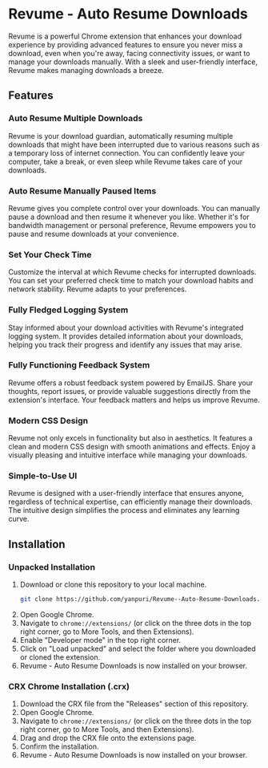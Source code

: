 # Revume - Auto Resume Downloads

Revume is a powerful Chrome extension that enhances your download experience by providing advanced features to ensure you never miss a download, even when you're away, facing connectivity issues, or want to manage your downloads manually. With a sleek and user-friendly interface, Revume makes managing downloads a breeze.

## Features

### Auto Resume Multiple Downloads

Revume is your download guardian, automatically resuming multiple downloads that might have been interrupted due to various reasons such as a temporary loss of internet connection. You can confidently leave your computer, take a break, or even sleep while Revume takes care of your downloads.

### Auto Resume Manually Paused Items

Revume gives you complete control over your downloads. You can manually pause a download and then resume it whenever you like. Whether it's for bandwidth management or personal preference, Revume empowers you to pause and resume downloads at your convenience.

### Set Your Check Time

Customize the interval at which Revume checks for interrupted downloads. You can set your preferred check time to match your download habits and network stability. Revume adapts to your preferences.

### Fully Fledged Logging System

Stay informed about your download activities with Revume's integrated logging system. It provides detailed information about your downloads, helping you track their progress and identify any issues that may arise.

### Fully Functioning Feedback System

Revume offers a robust feedback system powered by EmailJS. Share your thoughts, report issues, or provide valuable suggestions directly from the extension's interface. Your feedback matters and helps us improve Revume.

### Modern CSS Design

Revume not only excels in functionality but also in aesthetics. It features a clean and modern CSS design with smooth animations and effects. Enjoy a visually pleasing and intuitive interface while managing your downloads.

### Simple-to-Use UI

Revume is designed with a user-friendly interface that ensures anyone, regardless of technical expertise, can efficiently manage their downloads. The intuitive design simplifies the process and eliminates any learning curve.

## Installation

### Unpacked Installation

1. Download or clone this repository to your local machine.
     ```bash
   git clone https://github.com/yanpuri/Revume--Auto-Resume-Downloads.git
2. Open Google Chrome.
3. Navigate to `chrome://extensions/` (or click on the three dots in the top right corner, go to More Tools, and then Extensions).
4. Enable "Developer mode" in the top right corner.
5. Click on "Load unpacked" and select the folder where you downloaded or cloned the extension.
6. Revume - Auto Resume Downloads is now installed on your browser.

### CRX Chrome Installation (.crx)

1. Download the CRX file from the "Releases" section of this repository.
2. Open Google Chrome.
3. Navigate to `chrome://extensions/` (or click on the three dots in the top right corner, go to More Tools, and then Extensions).
4. Drag and drop the CRX file onto the extensions page.
5. Confirm the installation.
6. Revume - Auto Resume Downloads is now installed on your browser.

